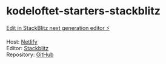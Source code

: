 # kodeloftet-starters-stackblitz

[Edit in StackBlitz next generation editor ⚡️](https://stackblitz.com/~/github.com/siljeangelvik/kodeloftet-starters-stackblitz)

Host: [Netlify](https://kodeloftet-starters-stackblitz.netlify.app/)   
Editor: [Stackblitz](https://stackblitz.com/edit/stackblitz-starters-urwxtk)   
Repository: [GitHub](https://github.com/siljeangelvik/kodeloftet-starters-stackblitz)   